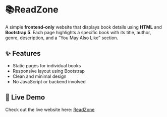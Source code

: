# 📚ReadZone

A simple **frontend-only** website that displays book details using **HTML** and **Bootstrap 5**. Each page highlights a specific book with its title, author, genre, description, and a “You May Also Like” section.

## ✨ Features

- Static pages for individual books  
- Responsive layout using Bootstrap  
- Clean and minimal design  
- No JavaScript or backend involved

## 🔗 Live Demo

Check out the live website here: [ReadZone](https://liyatony.github.io/ReadZone/) 

